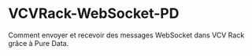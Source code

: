 # VCVRack-WebSocket-PD
Comment envoyer et recevoir des messages WebSocket dans VCV Rack grâce à Pure Data.
